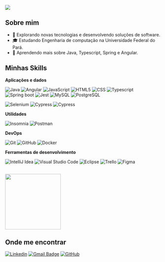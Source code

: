 ![](https://komarev.com/ghpvc/?username=danison00&color=006bed)

## Sobre mim

- 🤔 Explorando novas tecnologias e desenvolvendo soluções de software.
- 🎓 Estudando Engenharia de computação na Universidade Federal do Pará.
- 🌱 Aprendendo mais sobre Java, Typescript, Spring e Angular.

## Minhas Skills

**Aplicações e dados**

![Java](https://img.shields.io/badge/-Java-333333?style=flat&logo=OpenJDK)
![Angular](https://img.shields.io/badge/-Angular-333333?style=flat&logo=Angular)
![JavaScript](https://img.shields.io/badge/-JavaScript-333333?style=flat&logo=javascript)
![HTML5](https://img.shields.io/badge/-HTML5-333333?style=flat&logo=HTML5)
![CSS](https://img.shields.io/badge/-CSS-333333?style=flat&logo=CSS3&logoColor=1572B6)
![Typescript](https://img.shields.io/badge/-Typescript-333333?style=flat&logo=Typescript)
![Spring boot](https://img.shields.io/badge/-Spring%20boot-333333?style=flat&logo=Spring-boot)
![Jest](https://img.shields.io/badge/-Jest-333333?style=flat&logo=hibernate)
![MySQL](https://img.shields.io/badge/-MySQL-333333?style=flat&logo=mysql)
![PostgreSQL](https://img.shields.io/badge/-MySQL-333333?style=flat&logo=PostgreSql)

![Selenium](https://img.shields.io/badge/-Selenium-333333?style=flat&logo=selenium)
![Cypress](https://img.shields.io/badge/-Cypress-333333?style=flat&logo=cypress)
![Cypress](https://img.shields.io/badge/-Cypress-333333?style=flat&logo=cypress)


**Utilidades**

![Insomnia](https://img.shields.io/badge/-Insomnia-333333?style=flat&logo=insomnia)
![Postman](https://img.shields.io/badge/-Postman-333333?style=flat&logo=postman)

**DevOps**

![Git](https://img.shields.io/badge/-Git-333333?style=flat&logo=git)
![GitHub](https://img.shields.io/badge/-GitHub-333333?style=flat&logo=github)
![Docker](https://img.shields.io/badge/-Docker-333333?style=flat&logo=docker)


**Ferramentas de desenvolvimento**

![IntelliJ Idea](https://img.shields.io/badge/-intelliJ%20Idea-333333?style=flat&logo=intellijidea)
![Visual Studio Code](https://img.shields.io/badge/-Visual%20Studio%20Code-333333?style=flat&logo=visual-studio-code&logoColor=007ACC)
![Eclipse](https://img.shields.io/badge/-Eclipse-333333?style=flat&logo=eclipse-ide&logoColor=2C2255)
![Trello](https://img.shields.io/badge/-Trello-333333?style=flat&logo=trello&logoColor=007ACC)
![Figma](https://img.shields.io/badge/-Figma-333333?style=flat&logo=figma&logoColor=007ACC)


<br/>

<a href="https://github.com/danison00" title="Perfil do Danison">
  <img height="180em" src="https://github-readme-stats.vercel.app/api?username=danison00&theme=dracula&show_icons=true" />
</a>

## Onde me encontrar

[![Linkedin](https://img.shields.io/badge/-Danison%20dos%20Santos-blue?style=flat-square&logo=Linkedin&logoColor=white&link=https://www.linkedin.com/in/danison-dos-santos-b7075a14b/)](https://www.linkedin.com/in/danison-dos-santos-b7075a14b/)
[![Gmail Badge](https://img.shields.io/badge/-danison.santos00@gmail.com-006bed?style=flat-square&logo=Gmail&logoColor=white&link=mailto:SEU-EMAIL)](mailto:SEU-EMAIL)
[![GitHub](https://img.shields.io/github/followers/danison00?label=follow&style=social)](https://github.com/danison00)
